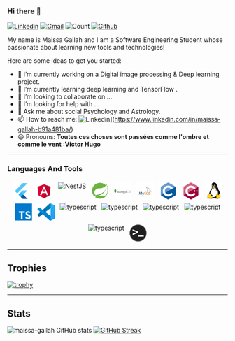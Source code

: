 ### Hi there 👋

[![Linkedin](https://img.shields.io/badge/maissa-gallah-red?style=flat&logo=Linkedin&logoColor=white)](https://www.linkedin.com/in/maissa-gallah-b91a481ba/) [![Gmail](https://img.shields.io/badge/maissa-gallah-c14438?style=flat&logo=Gmail&logoColor=white)](mailto:maissaglh@gmail.com) ![Count](https://visitor-badge.laobi.icu/badge?page_id=maissa-gallah.maissa-gallah) [![Github](https://img.shields.io/github/followers/maissa-gallah?label=Follow&style=social)](https://github.com/maissa-gallah) 

My name is Maissa Gallah and I am a Software Engineering Student whose passionate about learning new tools and technologies!


Here are some ideas to get you started:

- 🔭 I’m currently working on a Digital image processing & Deep learning project.
- 🌱 I’m currently learning deep learning and TensorFlow .
- 👯 I’m looking to collaborate on ...
- 🤔 I’m looking for help with ...
- 💬 Ask me about social Psychology and Astrology.
- 📫 How to reach me: ![Linkedin](https://img.shields.io/badge/maissa-gallah-red?style=flat&logo=Linkedin&logoColor=white)](https://www.linkedin.com/in/maissa-gallah-b91a481ba/) 
- 😄 Pronouns: **Toutes ces choses sont passées comme l'ombre et comme le vent :Victor Hugo**

---------------------------------------------------------------------------------------------------------------

### **Languages And Tools**

<p align="center">
<img src="https://raw.githubusercontent.com/github/explore/80688e429a7d4ef2fca1e82350fe8e3517d3494d/topics/flutter/flutter.png" alt="Flutter" width="40" height="40" style="vertical-align:top; margin:4px">
<img src="https://raw.githubusercontent.com/github/explore/80688e429a7d4ef2fca1e82350fe8e3517d3494d/topics/angular/angular.png" alt="Angular" width="40" height="40" style="vertical-align:top; margin:4px">
<img src="https://icon-icons.com/icons2/2107/PNG/64/file_type_nestjs_icon_130355.png" alt="NestJS" width="40" height="40" style="vertical-align:top; margin:4px">
<img src="https://raw.githubusercontent.com/github/explore/80688e429a7d4ef2fca1e82350fe8e3517d3494d/topics/spring-boot/spring-boot.png" alt="Spring Boot" width="40" height="40" style="vertical-align:top; margin:4px">
<img src="https://raw.githubusercontent.com/github/explore/80688e429a7d4ef2fca1e82350fe8e3517d3494d/topics/mongodb/mongodb.png" alt="MongoDB" width="40" height="40" style="vertical-align:top; margin:4px">
<img src="https://raw.githubusercontent.com/github/explore/80688e429a7d4ef2fca1e82350fe8e3517d3494d/topics/mysql/mysql.png" alt="MySQL" width="40" height="40" style="vertical-align:top; margin:4px">
  
 <img src="https://raw.githubusercontent.com/devicons/devicon/master/icons/c/c-original.svg" alt="c" width="40" height="40" style="vertical-align:top; margin:4px" /> 
 <img src="https://raw.githubusercontent.com/devicons/devicon/master/icons/cplusplus/cplusplus-original.svg" alt="cplusplus" width="40" height="40" style="vertical-align:top; margin:4px" />  
 <img src="https://raw.githubusercontent.com/devicons/devicon/master/icons/linux/linux-original.svg" alt="linux" width="40" height="40" style="vertical-align:top; margin:4px" /> 
 <img src="https://raw.githubusercontent.com/devicons/devicon/master/icons/typescript/typescript-original.svg" alt="typescript" width="40" height="40" style="vertical-align:top; margin:4px"/> 
   <img src="https://raw.githubusercontent.com/github/explore/80688e429a7d4ef2fca1e82350fe8e3517d3494d/topics/visual-studio-code/visual-studio-code.png" alt="typescript" width="40" height="40" style="vertical-align:top; margin:4px"/> 
     <img src="https://dzone.com/storage/temp/12434118-spring-boot-logo.png" alt="typescript" width="40" height="40" style="vertical-align:top; margin:4px"/> 
  <img src="https://icon-library.com/images/java-icon-png/java-icon-png-15.jpg" alt="typescript" width="40" height="40" style="vertical-align:top; margin:4px"/> 
    <img src="https://iconape.com/wp-content/files/ds/99775/svg/symfony.svg" alt="typescript" width="40" height="40" style="vertical-align:top; margin:4px"/> 
    <img src="https://upload.wikimedia.org/wikipedia/commons/thumb/3/3f/Git_icon.svg/1024px-Git_icon.svg.png" alt="typescript" width="40" height="40" style="vertical-align:top; margin:4px"/> 
      <img src="https://www.iconsdb.com/icons/preview/white/github-6-xxl.png" alt="typescript" width="40" height="40" style="vertical-align:top; margin:4px"/> 
      <img src="https://raw.githubusercontent.com/github/explore/80688e429a7d4ef2fca1e82350fe8e3517d3494d/topics/terminal/terminal.png" alt="typescript" width="40" height="40" style="vertical-align:top; margin:4px"/> 
  
  </p>

---------------------------------------------------------------------------------------------------------------
## Trophies

[![trophy](https://github-profile-trophy.vercel.app/?username=maissa-gallah&theme=radical)](https://github.com/ryo-ma/github-profile-trophy)

---------------------------------------------------------------------------------------------------------------
## Stats

![maissa-gallah GitHub stats](https://github-readme-stats.vercel.app/api?username=maissa-gallah&show_icons=true&theme=radical) 
[![GitHub Streak](https://github-readme-streak-stats.herokuapp.com/?user=maissa-gallah&theme=radical)](https://git.io/streak-stats)


